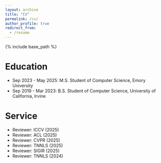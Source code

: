 ```yaml
---
layout: archive
title: "CV"
permalink: /cv/
author_profile: true
redirect_from:
  - /resume
---
```


{% include base_path %}

Education
======
* Sep 2023 - May 2025: M.S. Student of Computer Science, Emory University
* Sep 2019 - Mar 2023: B.S. Student of Computer Science, University of California, Irvine
  
Service
======
* Reviewer: ICCV (2025)
* Reviewer: ACL (2025)
* Reviewer: CVPR (2025)
* Reviewer: TNNLS (2025)
* Reviewer: SIGIR (2025)
* Reviewer: TNNLS (2024)
